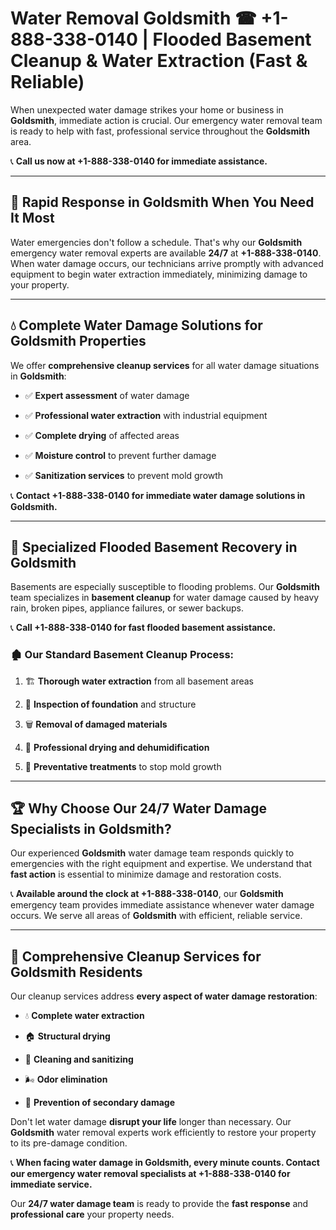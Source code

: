 # Water Removal Goldsmith ☎ +1-888-338-0140 | Flooded Basement Cleanup & Water Extraction (Fast & Reliable)

When unexpected water damage strikes your home or business in **Goldsmith**, immediate action is crucial. Our emergency water removal team is ready to help with fast, professional service throughout the **Goldsmith** area. 

📞 **Call us now at +1-888-338-0140 for immediate assistance.**
---
## 🚀 Rapid Response in Goldsmith When You Need It Most
Water emergencies don't follow a schedule. That's why our **Goldsmith** emergency water removal experts are available **24/7** at **+1-888-338-0140**. When water damage occurs, our technicians arrive promptly with advanced equipment to begin water extraction immediately, minimizing damage to your property.
---
## 💧 Complete Water Damage Solutions for Goldsmith Properties
We offer **comprehensive cleanup services** for all water damage situations in **Goldsmith**:
- ✅ **Expert assessment** of water damage  
- ✅ **Professional water extraction** with industrial equipment  
- ✅ **Complete drying** of affected areas  
- ✅ **Moisture control** to prevent further damage  
- ✅ **Sanitization services** to prevent mold growth  
📞 **Contact +1-888-338-0140 for immediate water damage solutions in Goldsmith.**
---
## 🌊 Specialized Flooded Basement Recovery in Goldsmith
Basements are especially susceptible to flooding problems. Our **Goldsmith** team specializes in **basement cleanup** for water damage caused by heavy rain, broken pipes, appliance failures, or sewer backups. 
📞 **Call +1-888-338-0140 for fast flooded basement assistance.**
### 🏚️ Our Standard Basement Cleanup Process:
1. 🏗️ **Thorough water extraction** from all basement areas  
2. 🔎 **Inspection of foundation** and structure  
3. 🗑️ **Removal of damaged materials**  
4. 💨 **Professional drying and dehumidification**  
5. 🚫 **Preventative treatments** to stop mold growth  
---
## 🏆 Why Choose Our 24/7 Water Damage Specialists in Goldsmith?
Our experienced **Goldsmith** water damage team responds quickly to emergencies with the right equipment and expertise. We understand that **fast action** is essential to minimize damage and restoration costs.
📞 **Available around the clock at +1-888-338-0140**, our **Goldsmith** emergency team provides immediate assistance whenever water damage occurs. We serve all areas of **Goldsmith** with efficient, reliable service.
---
## 🧹 Comprehensive Cleanup Services for Goldsmith Residents
Our cleanup services address **every aspect of water damage restoration**:
- 💧 **Complete water extraction**  
- 🏠 **Structural drying**  
- 🧼 **Cleaning and sanitizing**  
- 🌬️ **Odor elimination**  
- 🚫 **Prevention of secondary damage**  
Don't let water damage **disrupt your life** longer than necessary. Our **Goldsmith** water removal experts work efficiently to restore your property to its pre-damage condition.
📞 **When facing water damage in Goldsmith, every minute counts. Contact our emergency water removal specialists at +1-888-338-0140 for immediate service.**
Our **24/7 water damage team** is ready to provide the **fast response** and **professional care** your property needs.
